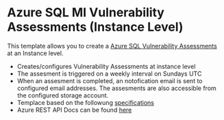 # Azure SQL MI Vulnerability Assessments (Instance Level)

This template allows you to create a [Azure SQL Vulnerability Assessments](https://docs.microsoft.com/en-us/azure/sql-database/sql-database-managed-instance-threat-detection) at an Instance level.

+ Creates/configures Vulnerability Assessments at instance level
+ The assesment is triggered on a weekly interval on Sundays UTC
+ When an assesment is completed, an notofication email is sent to configured email addresses.  The assesments are also accessible from the configured storage account.
+ Templace based on the followung [specifications](https://docs.microsoft.com/en-us/azure/templates/microsoft.sql/2018-06-01-preview/managedinstances/vulnerabilityassessments)
+ Azure REST API Docs can be found [here](https://docs.microsoft.com/en-us/rest/api/sql/managedinstancevulnerabilityassessments/createorupdate)